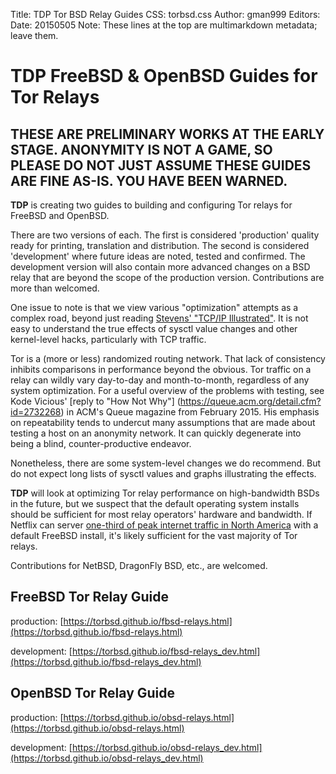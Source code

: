 Title: TDP Tor BSD Relay Guides
CSS: torbsd.css
Author: gman999
Editors:
Date: 20150505
Note: These lines at the top are multimarkdown metadata; leave them.

# __TDP__ FreeBSD & OpenBSD Guides for Tor Relays #

## THESE ARE PRELIMINARY WORKS AT THE EARLY STAGE. ANONYMITY IS NOT A GAME, SO PLEASE DO NOT JUST ASSUME THESE GUIDES ARE FINE AS-IS. YOU HAVE BEEN WARNED. ##

__TDP__ is creating two guides to building and configuring Tor relays for FreeBSD and OpenBSD.

There are two versions of each. The first is considered 'production' quality ready for printing, translation and distribution. The second is considered 'development' where future ideas are noted, tested and confirmed. The development version will also contain more advanced changes on a BSD relay that are beyond the scope of the production version. Contributions are more than welcomed.

One issue to note is that we view various "optimization" attempts as a complex road, beyond just reading [Stevens' "TCP/IP Illustrated"](https://en.wikipedia.org/wiki/TCP/IP_Illustrated). It is not easy to understand the true effects of sysctl value changes and other kernel-level hacks, particularly with TCP traffic.

Tor is a (more or less) randomized routing network. That lack of consistency inhibits comparisons in performance beyond the obvious. Tor traffic on a relay can wildly vary day-to-day and month-to-month, regardless of any system optimization. For a useful overview of the problems with testing, see Kode Vicious' [reply to "How Not Why"] (https://queue.acm.org/detail.cfm?id=2732268) in ACM's Queue magazine from February 2015. His emphasis on repeatability tends to undercut many assumptions that are made about testing a host on an anonymity network. It can quickly degenerate into being a blind, counter-productive endeavor.

Nonetheless, there are some system-level changes we do recommend. But do not expect long lists of sysctl values and graphs illustrating the effects.

__TDP__ will look at optimizing Tor relay performance on high-bandwidth BSDs in the future, but we suspect that the default operating system installs should be sufficient for most relay operators' hardware and bandwidth. If Netflix can server [one-third of peak internet traffic in North America](https://www.youtube.com/watch?v=FL5U4wr86L4) with a default FreeBSD install, it's likely sufficient for the vast majority of Tor relays.

Contributions for NetBSD, DragonFly BSD, etc., are welcomed.

## FreeBSD Tor Relay Guide

production: [https://torbsd.github.io/fbsd-relays.html](https://torbsd.github.io/fbsd-relays.html)

development: [https://torbsd.github.io/fbsd-relays_dev.html](https://torbsd.github.io/fbsd-relays_dev.html)

## OpenBSD Tor Relay Guide

production: [https://torbsd.github.io/obsd-relays.html](https://torbsd.github.io/obsd-relays.html)

development: [https://torbsd.github.io/obsd-relays_dev.html](https://torbsd.github.io/obsd-relays_dev.html) 
